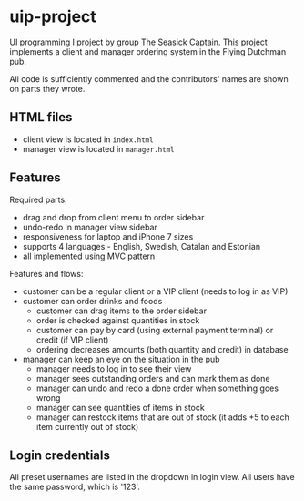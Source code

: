# uip-project
UI programming I project by group The Seasick Captain. This project implements a client and manager ordering system in the Flying Dutchman pub.


All code is sufficiently commented and the contributors' names are shown on parts they wrote.

## HTML files
* client view is located in `index.html`
* manager view is located in `manager.html`


## Features
Required parts:
* drag and drop from client menu to order sidebar
* undo-redo in manager view sidebar
* responsiveness for laptop and iPhone 7 sizes
* supports 4 languages - English, Swedish, Catalan and Estonian
* all implemented using MVC pattern

Features and flows:
* customer can be a regular client or a VIP client (needs to log in as VIP)
* customer can order drinks and foods
    * customer can drag items to the order sidebar
    * order is checked against quantities in stock
    * customer can pay by card (using external payment terminal) or credit (if VIP client)
    * ordering decreases amounts (both quantity and credit) in database
* manager can keep an eye on the situation in the pub
    * manager needs to log in to see their view
    * manager sees outstanding orders and can mark them as done
    * manager can undo and redo a done order when something goes wrong
    * manager can see quantities of items in stock
    * manager can restock items that are out of stock (it adds +5 to each item currently out of stock)

## Login credentials
All preset usernames are listed in the dropdown in login view. All users have the same password, which is '123'.
